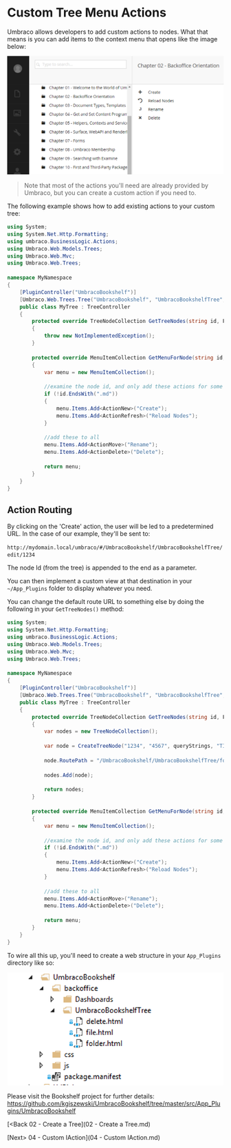# Custom Tree Menu Actions

Umbraco allows developers to add custom actions to nodes.  What that means is you can add items to the context menu that opens like the image below:

![menu-actions](assets/menu-actions.png)

>Note that most of the actions you'll need are already provided by Umbraco, but you can create a custom action if you need to.

The following example shows how to add existing actions to your custom tree:

```C#
using System;
using System.Net.Http.Formatting;
using umbraco.BusinessLogic.Actions;
using Umbraco.Web.Models.Trees;
using Umbraco.Web.Mvc;
using Umbraco.Web.Trees;

namespace MyNamespace
{
    [PluginController("UmbracoBookshelf")]
    [Umbraco.Web.Trees.Tree("UmbracoBookshelf", "UmbracoBookshelfTree", "Umbraco Bookshelf", iconClosed: "icon-folder")]
    public class MyTree : TreeController
    {
        protected override TreeNodeCollection GetTreeNodes(string id, FormDataCollection queryStrings)
        {
            throw new NotImplementedException();
        }

        protected override MenuItemCollection GetMenuForNode(string id, FormDataCollection queryStrings)
        {
            var menu = new MenuItemCollection();

            //examine the node id, and only add these actions for some items
            if (!id.EndsWith(".md"))
            {
                menu.Items.Add<ActionNew>("Create");
                menu.Items.Add<ActionRefresh>("Reload Nodes");
            }

            //add these to all
            menu.Items.Add<ActionMove>("Rename");
            menu.Items.Add<ActionDelete>("Delete");

            return menu;
        }
    }
}
```

## Action Routing
By clicking on the 'Create' action, the user will be led to a predetermined URL.  In the case of our example, they'll be sent to:

`http://mydomain.local/umbraco/#/UmbracoBookshelf/UmbracoBookshelfTree/edit/1234`

The node Id (from the tree) is appended to the end as a parameter.

You can then implement a custom view at that destination in your `~/App_Plugins` folder to display whatever you need.

You can change the default route URL to something else by doing the following in your `GetTreeNodes()` method:

```c#
using System;
using System.Net.Http.Formatting;
using umbraco.BusinessLogic.Actions;
using Umbraco.Web.Models.Trees;
using Umbraco.Web.Mvc;
using Umbraco.Web.Trees;

namespace MyNamespace
{
    [PluginController("UmbracoBookshelf")]
    [Umbraco.Web.Trees.Tree("UmbracoBookshelf", "UmbracoBookshelfTree", "Umbraco Bookshelf", iconClosed: "icon-folder")]
    public class MyTree : TreeController
    {
        protected override TreeNodeCollection GetTreeNodes(string id, FormDataCollection queryStrings)
        {
            var nodes = new TreeNodeCollection();

            var node = CreateTreeNode("1234", "4567", queryStrings, "TItle", "icon-folder");

            node.RoutePath = "/UmbracoBookshelf/UmbracoBookshelfTree/folder/1234";

            nodes.Add(node);

            return nodes;
        }

        protected override MenuItemCollection GetMenuForNode(string id, FormDataCollection queryStrings)
        {
            var menu = new MenuItemCollection();

            //examine the node id, and only add these actions for some items
            if (!id.EndsWith(".md"))
            {
                menu.Items.Add<ActionNew>("Create");
                menu.Items.Add<ActionRefresh>("Reload Nodes");
            }

            //add these to all
            menu.Items.Add<ActionMove>("Rename");
            menu.Items.Add<ActionDelete>("Delete");

            return menu;
        }
    }
}
```

To wire all this up, you'll need to create a web structure in your `App_Plugins` directory like so:

![custom section plugins](assets/custom-section-plugins.png)

Please visit the Bookshelf project for further details: https://github.com/kgiszewski/UmbracoBookshelf/tree/master/src/App_Plugins/UmbracoBookshelf

[<Back 02 - Create a Tree](02 - Create a Tree.md)

[Next> 04 - Custom IAction](04 - Custom IAction.md)